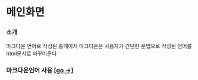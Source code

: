 # 메인화면
### 소개

마크다운 언어로 작성된 홈페이지
마크다운은 사용자가 간단한 문법으로 작성된 언어를 html문서로 바꾸어준다

### 마크다운언어 사용 [[go →]](study/README.md)
